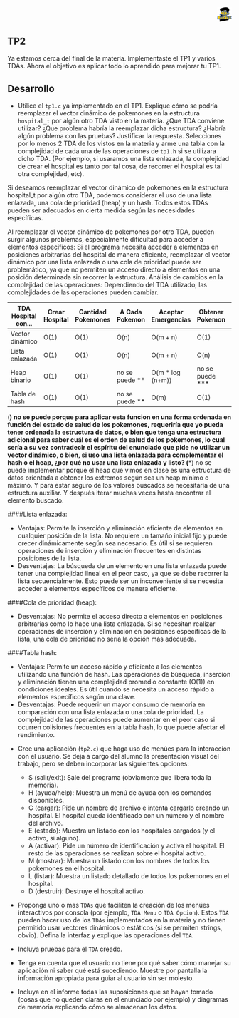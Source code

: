 <div align="right">
<img width="32px" src="img/algo2.svg">
</div>

## TP2

Ya estamos cerca del final de la materia. Implementaste el TP1 y varios TDAs. Ahora el objetivo es aplicar todo lo aprendido para mejorar tu TP1.


## Desarrollo

- Utilice el `tp1.c` ya implementado en el TP1. Explique cómo se podría reemplazar el vector dinámico de pokemones en la estructura `hospital_t` por algún otro TDA visto en la materia. ¿Que TDA conviene utilizar? ¿Que problema habría la reemplazar dicha estructura? ¿Habría algún problema con las pruebas? Justificar la respuesta. Selecciones por lo menos 2 TDA de los vistos en la materia y arme una tabla con la complejidad de cada una de las operaciones de `tp1.h` si se utilizara dicho TDA. (Por ejemplo, si usaramos una lista enlazada, la complejidad de crear el hospital es tanto por tal cosa, de recorrer el hospital es tal otra complejidad, etc).

Si deseamos reemplazar el vector dinámico de pokemones en la estructura hospital_t por algún otro TDA, podemos considerar el uso de una lista enlazada, una cola de prioridad (heap) y un hash. Todos estos TDAs pueden ser adecuados en cierta medida según las necesidades específicas.

Al reemplazar el vector dinámico de pokemones por otro TDA, pueden surgir algunos problemas, especialmente dificultad para acceder a elementos específicos: Si el programa necesita acceder a elementos en posiciones arbitrarias del hospital de manera eficiente, reemplazar el vector dinámico por una lista enlazada o una cola de prioridad puede ser problemático, ya que no permiten un acceso directo a elementos en una posición determinada sin recorrer la estructura.
Análisis de cambios en la complejidad de las operaciones:  Dependiendo del TDA utilizado, las complejidades de las operaciones pueden cambiar.

| TDA Hospital con... | Crear Hospital | Cantidad Pokemones | A Cada Pokemon | Aceptar Emergencias | Obtener Pokemon | Destruir Hospital |
|---------------------|----------------|--------------------|----------------|---------------------|-----------------|-------------------|
| Vector dinámico     | O(1)           | O(1)               | O(n)           | O(m + n)            | O(1)            | O(1)              |
| Lista enlazada      | O(1)           | O(1)               | O(n)           | O(m + n)            | O(n)            | O(n)              |
| Heap binario        | O(1)           | O(1)               | no se puede ** | O(m * log (n+m))    | no se puede *** | O(n)              |
| Tabla de hash       | O(1)           | O(1)               | no se puede ** | O(m)                | O(1)            | O(n)              |

(**) no se puede porque para aplicar esta funcion en una forma ordenada en función del estado de salud de los pokemones, requeriría que yo pueda tener ordenada la estructura de datos, o bien que tenga una estructura adicional para saber cuál es el orden de salud de los pokemones, lo cual sería a su vez contradecir el espíritu del enunciado que pide no utilizar un vector dinámico, o bien, si uso una lista enlazada para complementar el hash o el heap, ¿por qué no usar una lista enlazada y listo?
(***) no se puede implementar porque el heap que vimos en clase es una estructura de datos orientada a obtener los extremos según sea un heap mínimo o máximo. Y para estar seguro de los valores buscados se necesitaría de una estructura auxiliar. Y después iterar muchas veces hasta encontrar el elemento buscado.

####Lista enlazada:
* Ventajas: Permite la inserción y eliminación eficiente de elementos en cualquier posición de la lista. No requiere un tamaño inicial fijo y puede crecer dinámicamente según sea necesario. Es útil si se requieren operaciones de inserción y eliminación frecuentes en distintas posiciones de la lista.
* Desventajas: La búsqueda de un elemento en una lista enlazada puede tener una complejidad lineal en el peor caso, ya que se debe recorrer la lista secuencialmente. Esto puede ser un inconveniente si se necesita acceder a elementos específicos de manera eficiente.

####Cola de prioridad (heap):
* Desventajas: No permite el acceso directo a elementos en posiciones arbitrarias como lo hace una lista enlazada. Si se necesitan realizar operaciones de inserción y eliminación en posiciones específicas de la lista, una cola de prioridad no sería la opción más adecuada.

####Tabla hash:
* Ventajas: Permite un acceso rápido y eficiente a los elementos utilizando una función de hash. Las operaciones de búsqueda, inserción y eliminación tienen una complejidad promedio constante (O(1)) en condiciones ideales. Es útil cuando se necesita un acceso rápido a elementos específicos según una clave.
* Desventajas: Puede requerir un mayor consumo de memoria en comparación con una lista enlazada o una cola de prioridad. La complejidad de las operaciones puede aumentar en el peor caso si ocurren colisiones frecuentes en la tabla hash, lo que puede afectar el rendimiento.


- Cree una aplicación (`tp2.c`) que haga uso de menúes para la interacción con el usuario. Se deja a cargo del alumno la presentación visual del trabajo, pero se deben incorporar las siguientes opciones:
  - S (salir/exit): Sale del programa (obviamente que libera toda la memoria).
  - H (ayuda/help): Muestra un menú de ayuda con los comandos disponibles.
  - C (cargar): Pide un nombre de archivo e intenta cargarlo creando un hospital. El hospital queda identificado con un número y el nombre del archivo.
  - E (estado): Muestra un listado con los hospitales cargados (y el activo, si alguno).
  - A (activar): Pide un número de identificación y activa el hospital. El resto de las operaciones se realizan sobre el hospital activo.
  - M (mostrar): Muestra un listado con los nombres de todos los pokemones en el hospital.
  - L (listar): Muestra un listado detallado de todos los pokemones en el hospital.
  - D (destruir): Destruye el hospital activo.

- Proponga uno o mas `TDAs` que faciliten la creación de los menúes interactivos por consola (por ejemplo, `TDA Menu` o `TDA Opcion`). Estos `TDA` pueden hacer uso de los `TDAs` implementados en la materia y no tienen permitido usar vectores dinámicos o estáticos (si se permiten strings, obvio). Defina la interfaz y explique las operaciones del `TDA`.

- Incluya pruebas para el `TDA` creado.

- Tenga en cuenta que el usuario no tiene por qué saber cómo manejar su aplicación ni saber qué está sucediendo. Muestre por pantalla la información apropiada para guiar al usuario sin ser molesto.

- Incluya en el informe todas las suposiciones que se hayan tomado (cosas que no queden claras en el enunciado por ejemplo) y diagramas de memoria explicando cómo se almacenan los datos.
